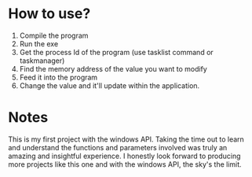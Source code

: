 # How to use?

1. Compile the program
2. Run the exe
3. Get the process Id of the program (use tasklist command or taskmanager)
4. Find the memory address of the value you want to modify
5. Feed it into the program
6. Change the value and it'll update within the application.

# Notes
This is my first project with the windows API. Taking the time out to learn and understand the functions and parameters involved was truly an amazing and insightful experience. I honestly look forward to producing more projects like this one and with the windows API, the sky's the limit. 
